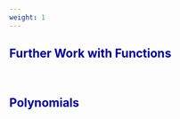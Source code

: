 ```yaml
---
weight: 1
---
```


## <span style="color:RGB(0,0,150"> Further Work with Functions </span> 
<br>

## <span style="color:RGB(0,0,150"> Polynomials </span> 
<br>